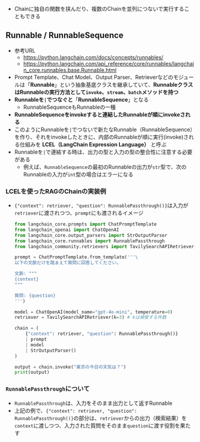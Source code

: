- Chainに独自の関数を挟んだり、複数のChainを並列につないで実行することもできる

## Runnable / RunnableSequence
- 参考URL
  - https://python.langchain.com/docs/concepts/runnables/
  - https://python.langchain.com/api_reference/core/runnables/langchain_core.runnables.base.Runnable.html
- Prompt Template、Chat Model、Output Parser、Retrieverなどのモジュールは「**Runnable**」という抽象基底クラスを継承していて、**RunnableクラスはRunnableの実行方法として`invoke`、`stream`、`batch`メソッドを持つ**
- **Runnableを`|`でつなぐと**「**RunnableSequence**」となる
  - RunnableSequenceもRunnableの一種
- **RunnableSequenceをinvokeすると連結したRunnableが順にinvokeされる**
- このようにRunnableを`|`でつないで新たなRunnable（RunnableSequence）を作り、それをinvokeしたときに、内部のRunnableが順に実行(invoke)される仕組みを **LCEL（LangChain Expression Language）** と呼ぶ
- Runnableを`|`で連結する時は、出力の型と入力の型の整合性に注意する必要がある
  - 例えば、`RunnableSequence`の最初のRunnableの出力が`str`型で、次のRunnableの入力が`int`型の場合はエラーになる

### LCELを使ったRAGのChainの実装例
- `{"context": retriever, "question": RunnablePassthrough()}`は入力が`retriever`に渡されつつ、`prompt`にも渡されるイメージ  
  ```python
  from langchain_core.prompts import ChatPromptTemplate
  from langchain_openai import ChatOpenAI
  from langchain_core.output_parsers import StrOutputParser
  from langchain_core.runnables import RunnablePassthrough
  from langchain_community.retrievers import TavilySearchAPIRetriever

  prompt = ChatPromptTemplate.from_template('''\
  以下の文脈だけを踏まえて質問に回答してください。

  文脈: """
  {context}
  """

  質問: {question}
  ''')

  model = ChatOpenAI(model_name="gpt-4o-mini", temperature=0)
  retriever = TavilySearchAPIRetriever(k=3) # kは検索する件数

  chain = (
      {"context": retriever, "question": RunnablePassthrough()}
      | prompt
      | model
      | StrOutputParser()
  )

  output = chain.invoke("東京の今日の天気は？")
  print(output)
  ```

### `RunnablePassthrough`について
- `RunnablePassthrough`は、入力をそのまま出力として返すRunnable
- 上記の例で、`{"context": retriever, "question": RunnablePassthrough()}`の部分は、`retriever`からの出力（検索結果）を`context`に渡しつつ、入力された質問をそのまま`question`に渡す役割を果たす